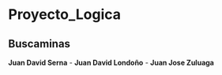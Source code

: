# Proyecto_Logica

## Buscaminas
__Juan David Serna__ - __Juan David Londoño__ - __Juan Jose Zuluaga__
